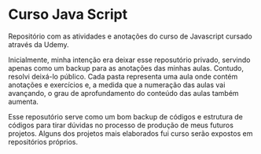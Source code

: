 # Curso Java Script

<p>
  Repositório com as atividades e anotações do curso de Javascript cursado através da Udemy.
</p>

<p>
  Inicialmente, minha intenção era deixar esse reposutório privado, servindo apenas como um backup para as anotações das minhas aulas. Contudo, resolvi       deixá-lo público. Cada pasta representa uma aula onde contém anotações e exercícios e, a medida que a numeração das aulas vai avançando, o grau de         aprofundamento do conteúdo das aulas também aumenta.
</p>

<p>
  Esse reposutório serve como um bom backup de códigos e estrutura de códigos para tirar dúvidas no processo de produção de meus futuros projetos. Alguns dos projetos mais elaborados fui curso serão expostos em repositórios próprios.
</p>
